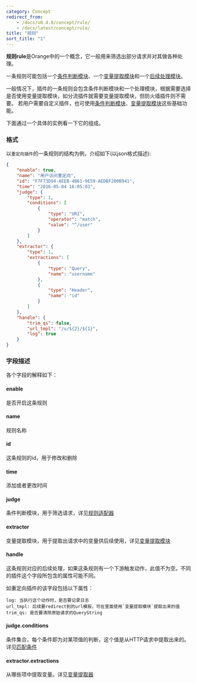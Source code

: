 ```yaml
---
category: Concept
redirect_from:
    - /docs/v0.4.0/concept/rule/
    - /docs/latest/concept/rule/
title: "规则"
sort_title: "1"
---
```



**规则rule**是Orange中的一个概念，它一般用来筛选出部分请求并对其做各种处理。

一条规则可能包括一个[条件判断模块](/docs/concept/judge)、一个[变量提取模块](/docs/concept/extractor)和一个[后续处理模块](/docs/concept/handle)。

一般情况下，插件的一条规则会包含条件判断模块和一个处理模块，根据需要选择是否使用变量提取模块，如分流插件就需要变量提取模块，但防火墙插件则不需要。 若用户需要自定义插件，也可使用[条件判断模块](/docs/concept/judge)、[变量提取模块](/docs/concept/extractor)这些基础功能。

下面通过一个具体的实例看一下它的组成。

### 格式

以`重定向插件`的一条规则的结构为例，介绍如下(以json格式描述):

```json
{
    "enable": true,
    "name": "用户访问重定向",
    "id": "F7F73D94-AEEB-4B61-9E59-AEDBF200B941",
    "time": "2016-05-04 16:05:03",
    "judge": {
        "type": 1,
        "conditions": [
            {
                "type": "URI",
                "operator": "match",
                "value": "^/user"
            }
        ]
    },
    "extractor": {
        "type": 1,
        "extractions": [
            {
                "type": "Query",
                "name": "username"
            },
            {
                "type": "Header",
                "name": "id"
            }
        ]
    },
    "handle": {
        "trim_qs": false,
        "url_tmpl": "/u/${2}/${1}",
        "log": true
    }
}
```

### 字段描述

各个字段的解释如下：

#### enable

是否开启这条规则


#### name

规则名称


#### id

这条规则的id，用于修改和删除

#### time

添加或者更改时间



#### judge

条件判断模块，用于筛选请求，详见[规则适配器](/docs/concept/judge/)



#### extractor

变量提取模块，用于提取出请求中的变量供后续使用，详见[变量提取模块](/docs/concept/extractor)


#### handle

这条规则对应的后续处理，如果这条规则有一个下游触发动作，此值不为空。不同的插件这个字段所包含的属性可能不同。

如重定向插件的该字段包括以下属性：

```
log: 当执行这个动作时，是否要记录日志
url_tmpl: 后续要redirect到的url模板，可在里面使用`变量提取模块`提取出来的值
trim_qs: 是否要清除原始请求的QueryString
```


#### judge.conditions

条件集合，每个条件即为对某项值的判断，这个值是从HTTP请求中提取出来的。详见[匹配条件](/docs/concept/condition)


#### extractor.extractions

从哪些项中提取变量。详见[变量提取器](/docs/concept/extraction)
